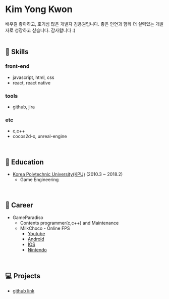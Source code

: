 # Kim Yong Kwon
배우길 좋아하고, 호기심 많은 개발자 김용권입니다. 좋은 인연과 함께 더 실력있는 개발자로 성장하고 싶습니다.
감사합니다 :)
<br/>
<br/>

## :hammer: Skills
### front-end
- javascript, html, css 
- react, react native
### tools
- github, jira
### etc
- c,c++
- cocos2d-x, unreal-engine
<br/> 

## :school: Education
- [Korea Polytechnic University(KPU)](http://www.kpu.ac.kr/) (2010.3 ~ 2018.2)
  - Game Engineering 
<br/> 
  
## :mag_right: Career
- GameParadiso
  - Contents programmer(c,c++) and Maintenance
  - MilkChoco - Online FPS
    - [Youtube](https://www.youtube.com/watch?v=_JssXvzA4P0)
    - [Android](https://play.google.com/store/apps/details?id=com.gameparadiso.milkchoco&hl=ko)
    - [IOS](https://apps.apple.com/kr/app/%EB%B0%80%ED%81%AC%EC%B4%88%EC%BD%94-%EC%98%A8%EB%9D%BC%EC%9D%B8-fps/id1244497574)
    - [Nintendo](https://store.nintendo.co.kr/70010000011500)
<br/> 

## :computer: Projects
  - [github link](https://github.com/powderBlue91)
  
